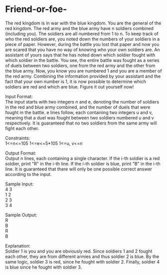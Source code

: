 # Friend-or-foe-

The red kingdom is in war with the blue kingdom. You are the general of the red kingdom. The red army and the blue army have n soldiers combined (including you). The soldiers are all numbered from 1 to n. To keep track of who the red soldiers are, you noted down the numbers of your soldiers in a piece of paper. However, during the battle you lost that paper and now you are scared that you have no way of knowing who your own soldiers are. An assistant of yours says that he has noted down which soldier fought with which soldier in the battle. You see, the entire battle was fought as a series of duels between two soldiers, one from the red army and the other from the blue army.
Now, you know you are numbered 1 and you are a member of the red army. Combining the information provided by your assistant and the fact that your own number is 1, it is now possible to determine which soldiers are red and which are blue. Figure it out yourself now!


Input Format:  
The input starts with two integers n and e, denoting the number of soldiers in the red and blue army combined, and the number of duels that were fought in the battle. e lines follow, each containing two integers u and v, meaning that a duel was fought between two soldiers numbered u and v respectively. It is guaranteed that no two soldiers from the same army will fight each other.


Constraints:  
1<=n<=105
1<=e<=5*105
1<=u, v<=n

Output Format:  
Output n lines, each containing a single character. If the i-th soldier is a red soldier, print "R" in the i-th line. If the i-th soldier is blue, print "B" in the i-th line. It is guaranteed that there will only be one possible correct answer according to the input.

Sample Input:    
4 3  
1 2  
2 3  
3 4  

Sample Output:    
R  
B  
R  
B  
  
Explanation:  
Soldier 1 is you and you are obviously red. Since soldiers 1 and 2 fought each other, they are from different armies and thus soldier 2 is blue. By the same logic, soldier 3 is red, since he fought with soldier 2. Finally, soldier 4 is blue since he fought with soldier 3.

